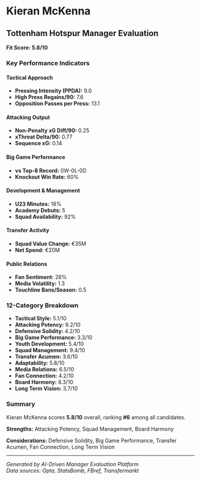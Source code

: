 # Kieran McKenna
## Tottenham Hotspur Manager Evaluation

**Fit Score: 5.8/10**

### Key Performance Indicators

#### Tactical Approach
- **Pressing Intensity (PPDA):** 9.0
- **High Press Regains/90:** 7.6
- **Opposition Passes per Press:** 13.1

#### Attacking Output  
- **Non-Penalty xG Diff/90:** 0.25
- **xThreat Delta/90:** 0.77
- **Sequence xG:** 0.14

#### Big Game Performance
- **vs Top-8 Record:** 0W-0L-0D
- **Knockout Win Rate:** 60%

#### Development & Management
- **U23 Minutes:** 18%
- **Academy Debuts:** 5
- **Squad Availability:** 92%

#### Transfer Activity
- **Squad Value Change:** €35M
- **Net Spend:** €20M

#### Public Relations
- **Fan Sentiment:** 28%
- **Media Volatility:** 1.3
- **Touchline Bans/Season:** 0.5

### 12-Category Breakdown

- **Tactical Style:** 5.1/10
- **Attacking Potency:** 9.2/10
- **Defensive Solidity:** 4.2/10
- **Big Game Performance:** 3.3/10
- **Youth Development:** 5.4/10
- **Squad Management:** 9.4/10
- **Transfer Acumen:** 3.6/10
- **Adaptability:** 5.8/10
- **Media Relations:** 6.5/10
- **Fan Connection:** 4.2/10
- **Board Harmony:** 8.3/10
- **Long Term Vision:** 3.7/10


### Summary

Kieran McKenna scores **5.8/10** overall, ranking **#6** among all candidates.

**Strengths:** Attacking Potency, Squad Management, Board Harmony

**Considerations:** Defensive Solidity, Big Game Performance, Transfer Acumen, Fan Connection, Long Term Vision

---
*Generated by AI-Driven Manager Evaluation Platform*  
*Data sources: Opta, StatsBomb, FBref, Transfermarkt*
